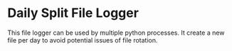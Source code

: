 # Daily Split File Logger

This file logger can be used by multiple python processes. It create a new file per day to avoid potential issues of file rotation.